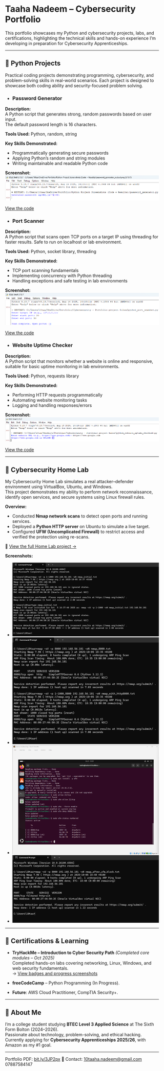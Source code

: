 # Taaha Nadeem – Cybersecurity Portfolio
This portfolio showcases my Python and cybersecurity projects, labs, and certifications, highlighting the technical skills and hands-on experience I’m developing in preparation for Cybersecurity Apprenticeships.

---

## 🔹 Python Projects  
Practical coding projects demonstrating programming, cybersecurity, and problem-solving skills in real-world scenarios. Each project is designed to showcase both coding ability and security-focused problem solving.

- ### Password Generator  

**Description:**  
A Python script that generates strong, random passwords based on user input.  
The default password length is 16 characters.

**Tools Used:** Python, random, string

**Key Skills Demonstrated:**  
- Programmatically generating secure passwords  
- Applying Python’s random and string modules  
- Writing maintainable and readable Python code


**Screenshot:**  
![Password Generator Output](screenshots/password_generator_output.png)

[View the code](python-projects/password_generator.py)

- ### Port Scanner

**Description:**  
A Python script that scans open TCP ports on a target IP using threading for faster results. Safe to run on localhost or lab environment.

**Tools Used:** Python, socket library, threading

**Key Skills Demonstrated:**  
- TCP port scanning fundamentals  
- Implementing concurrency with Python threading  
- Handling exceptions and safe testing in lab environments


**Screenshot:**  
![Port Scanner Output](screenshots/port_scanner_output.png)

[View the code](python-projects/port-scanner.py)

- ### Website Uptime Checker  

**Description:**  
A Python script that monitors whether a website is online and responsive, suitable for basic uptime monitoring in lab environments.


**Tools Used:** Python, requests library

**Key Skills Demonstrated:**  
- Performing HTTP requests programmatically  
- Automating website monitoring tasks  
- Logging and handling responses/errors

**Screenshot:**  
![Website Uptime Checker Output](screenshots/website_uptime_checker_output.png)

[View the code](python-projects/python_website_uptime_checker2.py)


---

## 🔹 Cybersecurity Home Lab  
My Cybersecurity Home Lab simulates a real attacker–defender environment using VirtualBox, Ubuntu, and Windows.  
This project demonstrates my ability to perform network reconnaissance, identify open services, and secure systems using Linux firewall rules.  

**Overview:**
- Conducted **Nmap network scans** to detect open ports and running services.  
- Deployed a **Python HTTP server** on Ubuntu to simulate a live target.  
- Configured **UFW (Uncomplicated Firewall)** to restrict access and verified the protection using re-scans.  

📁 [View the full Home Lab project →](home_lab/README.md)

**Screenshots:**
- ![Initial Scan](screenshots/nmap_initial.png)
- ![Open Port Detected](screenshots/nmap_with_http8000.png)
- ![Firewall Rule Applied](screenshots/ufw_status.png)
- ![After Blocking Port](screenshots/nmap_after_ufw_block.png)
 

---

## 🔹 Certifications & Learning  
- **TryHackMe – Introduction to Cyber Security Path** *(Completed core modules – Oct 2025)*  
  Completed hands-on labs covering networking, Linux, Windows, and web security fundamentals.  
  → [View badges and progress screenshots](./README.md/)

  
- **freeCodeCamp** – Python Programming (In Progress).  
- **Future**: AWS Cloud Practitioner, CompTIA Security+.  

---

## 🔹 About Me  
I’m a college student studying **BTEC Level 3 Applied Science** at The Sixth Form Bolton (2024–2026).  
Passionate about technology, problem-solving, and ethical hacking.  
Currently applying for **Cybersecurity Apprenticeships 2025/26**, with Amazon as my #1 goal.  

---

Portfolio PDF: [bit.ly/3JP2px](https://bit.ly/3JP2pxe) 
📧 Contact: 10taaha.nadeem@gmail.com  07887584147
